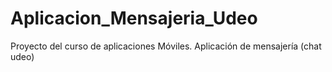 # Aplicacion_Mensajeria_Udeo
Proyecto del curso de aplicaciones Móviles. Aplicación de mensajería (chat udeo)
